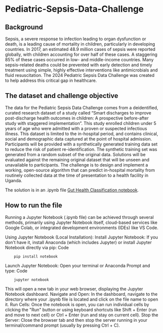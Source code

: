 # Pediatric-Sepsis-Data-Challenge

## Background 
Sepsis, a severe response to infection leading to organ dysfunction or death, is a leading cause of mortality in children, particularly in developing countries. In 2017, an estimated 48.9 million cases of sepsis were reported globally, with children accounting for over half of these cases. A staggering 85% of these cases occurred in low- and middle-income countries. Many sepsis-related deaths could be prevented with early detection and timely treatment using simple, highly effective interventions like antimicrobials and fluid resuscitation. The 2024 Pediatric Sepsis Data Challenge was created to help address this critical gap in healthcare.

## The dataset and challenge objective
The data for the Pediatric Sepsis Data Challenge comes from a deidentified, curated research dataset of a study called “Smart discharges to improve post-discharge health outcomes in children: A prospective before-after study with staggered implementation”. This study enrolled children under 5 years of age who were admitted with a proven or suspected infectious illness. This dataset is limited to the in-hospital period, and contains clinical, social and demographic data captured at the point of hospital admission. Participants will be provided with a synthetically generated training data set to reduce the risk of patient re-identification. The synthetic training set was generated from a random subset of the original data. Solutions will be evaluated against the remaining original dataset that will be unseen and unavailable to participants.
The challenge is to design and implement a working, open-source algorithm that can predict in-hospital mortality from routinely collected data at the time of presentation to a health facility in Uganda.

The solution is in an .ipynb file [Gut Health Classification notebook](https://github.com/edimaudo/Gut-Microbe-Disease-Classification/blob/main/Gut_Health_Classification.ipynb).

## How to run the file
Running a Jupyter Notebook (.ipynb file) can be achieved through several methods, primarily using Jupyter Notebook itself, cloud-based services like Google Colab, or integrated development environments (IDEs) like VS Code.

Using Jupyter Notebook (Local Installation):
Install Jupyter Notebook: If you don't have it, install Anaconda (which includes Jupyter) or install Jupyter Notebook directly via pip:
Code

```
    pip install notebook
```
Launch Jupyter Notebook: Open your terminal or Anaconda Prompt and type:
Code
```
    jupyter notebook
```
This will open a new tab in your web browser, displaying the Jupyter Notebook dashboard.
Navigate and Open: In the dashboard, navigate to the directory where your .ipynb file is located and click on the file name to open it.
Run Cells: Once the notebook is open, you can run individual cells by clicking the "Run" button or using keyboard shortcuts like Shift + Enter (run and move to next cell) or Ctrl + Enter (run and stay on current cell).
Stop the Server: Close the browser tab and then stop the server running in your terminal/command prompt (usually by pressing Ctrl + C).
